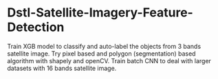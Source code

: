 # Dstl-Satellite-Imagery-Feature-Detection
Train XGB model to classify and auto-label the objects from 3 bands satellite image. Try pixel based and polygon (segmentation) based algorithm with shapely and openCV. Train batch CNN to deal with larger datasets with 16 bands satellite image.
